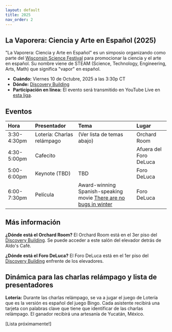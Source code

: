 ```yaml
---
layout: default
title: 2025
nav_order: 2
---
```


## La Vaporera: Ciencia y Arte en Español (2025)

"La Vaporera: Ciencia y Arte en Español" es un simposio organizando como parte del [Wisconsin Science Festival](https://www.wisconsinsciencefest.org/) para promocionar la ciencia y el arte en español. Su nombre viene de STEAM (Science, Technology, Engineering, Arts, Math) que significa "vapor" en español.

- **Cuándo:** Viernes 10 de Octubre, 2025 a las 3:30p CT
- **Dónde:** [Discovery Building](https://goo.gl/maps/AeCdxxd4Qx1BGH9k6)
- **Participación en línea:** El evento será transmitido en YouTube Live en [esta liga]().

## Eventos

| Hora | Presentador | Tema | Lugar |
| :--- | :--- | :---  | :--- |
| 3:30-4:30pm | Lotería: Charlas relámpago | (Ver lista de temas abajo) | Orchard Room |
| 4:30-5:00pm | Cafecito | | Afuera del Foro DeLuca |
| 5:00-6:00pm | Keynote (TBD) | TBD | Foro DeLuca |
| 6:00-7:30pm | Película | Award-winning Spanish-speaking movie [There are no bugs in winter](https://alfalfita-productions.github.io/there-are-no-bugs-in-winter/) | Foro DeLuca |


## Más información

**¿Dónde está el Orchard Room?**
El Orchard Room está en el 3er piso del [Discovery Building](https://goo.gl/maps/AeCdxxd4Qx1BGH9k6). Se puede acceder a este salón del elevador detrás de Aldo's Café.

**¿Dónde está el Foro DeLuca?**
El Foro DeLuca está en el 1er piso del [Discovery Building](https://goo.gl/maps/AeCdxxd4Qx1BGH9k6) enfrente de los elevadores.


## Dinámica para las charlas relámpago y lista de presentadores

**Lotería:** Durante las charlas relámpago, se va a jugar el juego de Lotería que es la versión es español del juego Bingo. Cada asistente recibirá una tarjeta con palabras clave que tiene que identificar de las charlas relámpago. El ganador recibirá una artesanía de Yucatán, México.


[Lista próximamente!]